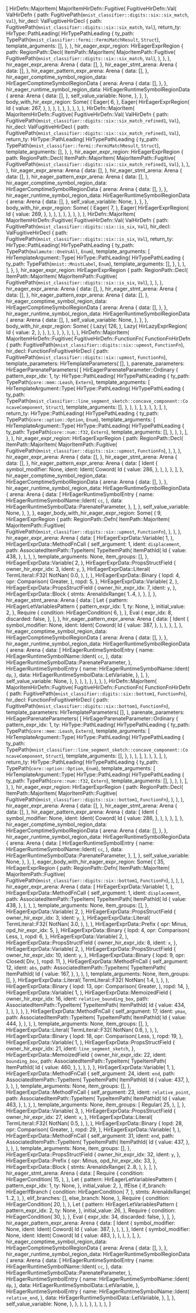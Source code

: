 [
    HirDefn::MajorItem(
        MajorItemHirDefn::Fugitive(
            FugitiveHirDefn::Val(
                ValHirDefn {
                    path: FugitivePath(`mnist_classifier::digits::six::six_match`, `Val`),
                    hir_decl: ValFugitiveHirDecl {
                        path: FugitivePath(`mnist_classifier::digits::six::six_match`, `Val`),
                        return_ty: HirType::PathLeading(
                            HirTypePathLeading {
                                ty_path: TypePath(`mnist_classifier::fermi::FermiMatchResult`, `Struct`),
                                template_arguments: [],
                            },
                        ),
                        hir_eager_expr_region: HirEagerExprRegion {
                            path: RegionPath::Decl(
                                ItemPath::MajorItem(
                                    MajorItemPath::Fugitive(
                                        FugitivePath(`mnist_classifier::digits::six::six_match`, `Val`),
                                    ),
                                ),
                            ),
                            hir_eager_expr_arena: Arena {
                                data: [],
                            },
                            hir_eager_stmt_arena: Arena {
                                data: [],
                            },
                            hir_eager_pattern_expr_arena: Arena {
                                data: [],
                            },
                            hir_eager_comptime_symbol_region_data: HirEagerComptimeSymbolRegionData {
                                arena: Arena {
                                    data: [],
                                },
                            },
                            hir_eager_runtime_symbol_region_data: HirEagerRuntimeSymbolRegionData {
                                arena: Arena {
                                    data: [],
                                },
                                self_value_variable: None,
                            },
                        },
                    },
                    body_with_hir_expr_region: Some(
                        (
                            Eager(
                                6,
                            ),
                            Eager(
                                HirEagerExprRegion(
                                    Id {
                                        value: 267,
                                    },
                                ),
                            ),
                        ),
                    ),
                },
            ),
        ),
    ),
    HirDefn::MajorItem(
        MajorItemHirDefn::Fugitive(
            FugitiveHirDefn::Val(
                ValHirDefn {
                    path: FugitivePath(`mnist_classifier::digits::six::six_match_refined1`, `Val`),
                    hir_decl: ValFugitiveHirDecl {
                        path: FugitivePath(`mnist_classifier::digits::six::six_match_refined1`, `Val`),
                        return_ty: HirType::PathLeading(
                            HirTypePathLeading {
                                ty_path: TypePath(`mnist_classifier::fermi::FermiMatchResult`, `Struct`),
                                template_arguments: [],
                            },
                        ),
                        hir_eager_expr_region: HirEagerExprRegion {
                            path: RegionPath::Decl(
                                ItemPath::MajorItem(
                                    MajorItemPath::Fugitive(
                                        FugitivePath(`mnist_classifier::digits::six::six_match_refined1`, `Val`),
                                    ),
                                ),
                            ),
                            hir_eager_expr_arena: Arena {
                                data: [],
                            },
                            hir_eager_stmt_arena: Arena {
                                data: [],
                            },
                            hir_eager_pattern_expr_arena: Arena {
                                data: [],
                            },
                            hir_eager_comptime_symbol_region_data: HirEagerComptimeSymbolRegionData {
                                arena: Arena {
                                    data: [],
                                },
                            },
                            hir_eager_runtime_symbol_region_data: HirEagerRuntimeSymbolRegionData {
                                arena: Arena {
                                    data: [],
                                },
                                self_value_variable: None,
                            },
                        },
                    },
                    body_with_hir_expr_region: Some(
                        (
                            Eager(
                                7,
                            ),
                            Eager(
                                HirEagerExprRegion(
                                    Id {
                                        value: 269,
                                    },
                                ),
                            ),
                        ),
                    ),
                },
            ),
        ),
    ),
    HirDefn::MajorItem(
        MajorItemHirDefn::Fugitive(
            FugitiveHirDefn::Val(
                ValHirDefn {
                    path: FugitivePath(`mnist_classifier::digits::six::is_six`, `Val`),
                    hir_decl: ValFugitiveHirDecl {
                        path: FugitivePath(`mnist_classifier::digits::six::is_six`, `Val`),
                        return_ty: HirType::PathLeading(
                            HirTypePathLeading {
                                ty_path: TypePath(`malamute::OneVsAll`, `Enum`),
                                template_arguments: [
                                    HirTemplateArgument::Type(
                                        HirType::PathLeading(
                                            HirTypePathLeading {
                                                ty_path: TypePath(`mnist::MnistLabel`, `Enum`),
                                                template_arguments: [],
                                            },
                                        ),
                                    ),
                                ],
                            },
                        ),
                        hir_eager_expr_region: HirEagerExprRegion {
                            path: RegionPath::Decl(
                                ItemPath::MajorItem(
                                    MajorItemPath::Fugitive(
                                        FugitivePath(`mnist_classifier::digits::six::is_six`, `Val`),
                                    ),
                                ),
                            ),
                            hir_eager_expr_arena: Arena {
                                data: [],
                            },
                            hir_eager_stmt_arena: Arena {
                                data: [],
                            },
                            hir_eager_pattern_expr_arena: Arena {
                                data: [],
                            },
                            hir_eager_comptime_symbol_region_data: HirEagerComptimeSymbolRegionData {
                                arena: Arena {
                                    data: [],
                                },
                            },
                            hir_eager_runtime_symbol_region_data: HirEagerRuntimeSymbolRegionData {
                                arena: Arena {
                                    data: [],
                                },
                                self_value_variable: None,
                            },
                        },
                    },
                    body_with_hir_expr_region: Some(
                        (
                            Lazy(
                                126,
                            ),
                            Lazy(
                                HirLazyExprRegion(
                                    Id {
                                        value: 2,
                                    },
                                ),
                            ),
                        ),
                    ),
                },
            ),
        ),
    ),
    HirDefn::MajorItem(
        MajorItemHirDefn::Fugitive(
            FugitiveHirDefn::FunctionFn(
                FunctionFnHirDefn {
                    path: FugitivePath(`mnist_classifier::digits::six::upmost`, `FunctionFn`),
                    hir_decl: FunctionFnFugitiveHirDecl {
                        path: FugitivePath(`mnist_classifier::digits::six::upmost`, `FunctionFn`),
                        template_parameters: HirTemplateParameters(
                            [],
                        ),
                        parenate_parameters: HirEagerParenateParameters(
                            [
                                HirEagerParenateParameter::Ordinary {
                                    pattern_expr_idx: 1,
                                    ty: HirType::PathLeading(
                                        HirTypePathLeading {
                                            ty_path: TypePath(`core::mem::Leash`, `Extern`),
                                            template_arguments: [
                                                HirTemplateArgument::Type(
                                                    HirType::PathLeading(
                                                        HirTypePathLeading {
                                                            ty_path: TypePath(`mnist_classifier::line_segment_sketch::concave_component::ConcaveComponent`, `Struct`),
                                                            template_arguments: [],
                                                        },
                                                    ),
                                                ),
                                            ],
                                        },
                                    ),
                                },
                            ],
                        ),
                        return_ty: HirType::PathLeading(
                            HirTypePathLeading {
                                ty_path: TypePath(`core::option::Option`, `Enum`),
                                template_arguments: [
                                    HirTemplateArgument::Type(
                                        HirType::PathLeading(
                                            HirTypePathLeading {
                                                ty_path: TypePath(`core::num::f32`, `Extern`),
                                                template_arguments: [],
                                            },
                                        ),
                                    ),
                                ],
                            },
                        ),
                        hir_eager_expr_region: HirEagerExprRegion {
                            path: RegionPath::Decl(
                                ItemPath::MajorItem(
                                    MajorItemPath::Fugitive(
                                        FugitivePath(`mnist_classifier::digits::six::upmost`, `FunctionFn`),
                                    ),
                                ),
                            ),
                            hir_eager_expr_arena: Arena {
                                data: [],
                            },
                            hir_eager_stmt_arena: Arena {
                                data: [],
                            },
                            hir_eager_pattern_expr_arena: Arena {
                                data: [
                                    Ident {
                                        symbol_modifier: None,
                                        ident: Ident(
                                            Coword(
                                                Id {
                                                    value: 286,
                                                },
                                            ),
                                        ),
                                    },
                                ],
                            },
                            hir_eager_comptime_symbol_region_data: HirEagerComptimeSymbolRegionData {
                                arena: Arena {
                                    data: [],
                                },
                            },
                            hir_eager_runtime_symbol_region_data: HirEagerRuntimeSymbolRegionData {
                                arena: Arena {
                                    data: [
                                        HirEagerRuntimeSymbolEntry {
                                            name: HirEagerRuntimeSymbolName::Ident(
                                                `cc`,
                                            ),
                                            data: HirEagerRuntimeSymbolData::ParenateParameter,
                                        },
                                    ],
                                },
                                self_value_variable: None,
                            },
                        },
                    },
                    eager_body_with_hir_eager_expr_region: Some(
                        (
                            9,
                            HirEagerExprRegion {
                                path: RegionPath::Defn(
                                    ItemPath::MajorItem(
                                        MajorItemPath::Fugitive(
                                            FugitivePath(`mnist_classifier::digits::six::upmost`, `FunctionFn`),
                                        ),
                                    ),
                                ),
                                hir_eager_expr_arena: Arena {
                                    data: [
                                        HirEagerExprData::Variable(
                                            1,
                                        ),
                                        HirEagerExprData::MethodFnCall {
                                            self_argument: 1,
                                            ident: `displacement`,
                                            path: AssociatedItemPath::TypeItem(
                                                TypeItemPath(
                                                    ItemPathId(
                                                        Id {
                                                            value: 438,
                                                        },
                                                    ),
                                                ),
                                            ),
                                            template_arguments: None,
                                            item_groups: [],
                                        },
                                        HirEagerExprData::Variable(
                                            2,
                                        ),
                                        HirEagerExprData::PropsStructField {
                                            owner_hir_expr_idx: 3,
                                            ident: `y`,
                                        },
                                        HirEagerExprData::Literal(
                                            TermLiteral::F32(
                                                NotNan(
                                                    0.0,
                                                ),
                                            ),
                                        ),
                                        HirEagerExprData::Binary {
                                            lopd: 4,
                                            opr: Comparison(
                                                Greater,
                                            ),
                                            ropd: 5,
                                        },
                                        HirEagerExprData::Variable(
                                            2,
                                        ),
                                        HirEagerExprData::PropsStructField {
                                            owner_hir_expr_idx: 7,
                                            ident: `y`,
                                        },
                                        HirEagerExprData::Block {
                                            stmts: ArenaIdxRange(
                                                1..4,
                                            ),
                                        },
                                    ],
                                },
                                hir_eager_stmt_arena: Arena {
                                    data: [
                                        Let {
                                            pattern: HirEagerLetVariablesPattern {
                                                pattern_expr_idx: 1,
                                                ty: None,
                                            },
                                            initial_value: 2,
                                        },
                                        Require {
                                            condition: HirEagerCondition(
                                                6,
                                            ),
                                        },
                                        Eval {
                                            expr_idx: 8,
                                            discarded: false,
                                        },
                                    ],
                                },
                                hir_eager_pattern_expr_arena: Arena {
                                    data: [
                                        Ident {
                                            symbol_modifier: None,
                                            ident: Ident(
                                                Coword(
                                                    Id {
                                                        value: 387,
                                                    },
                                                ),
                                            ),
                                        },
                                    ],
                                },
                                hir_eager_comptime_symbol_region_data: HirEagerComptimeSymbolRegionData {
                                    arena: Arena {
                                        data: [],
                                    },
                                },
                                hir_eager_runtime_symbol_region_data: HirEagerRuntimeSymbolRegionData {
                                    arena: Arena {
                                        data: [
                                            HirEagerRuntimeSymbolEntry {
                                                name: HirEagerRuntimeSymbolName::Ident(
                                                    `cc`,
                                                ),
                                                data: HirEagerRuntimeSymbolData::ParenateParameter,
                                            },
                                            HirEagerRuntimeSymbolEntry {
                                                name: HirEagerRuntimeSymbolName::Ident(
                                                    `dp`,
                                                ),
                                                data: HirEagerRuntimeSymbolData::LetVariable,
                                            },
                                        ],
                                    },
                                    self_value_variable: None,
                                },
                            },
                        ),
                    ),
                },
            ),
        ),
    ),
    HirDefn::MajorItem(
        MajorItemHirDefn::Fugitive(
            FugitiveHirDefn::FunctionFn(
                FunctionFnHirDefn {
                    path: FugitivePath(`mnist_classifier::digits::six::bottom1`, `FunctionFn`),
                    hir_decl: FunctionFnFugitiveHirDecl {
                        path: FugitivePath(`mnist_classifier::digits::six::bottom1`, `FunctionFn`),
                        template_parameters: HirTemplateParameters(
                            [],
                        ),
                        parenate_parameters: HirEagerParenateParameters(
                            [
                                HirEagerParenateParameter::Ordinary {
                                    pattern_expr_idx: 1,
                                    ty: HirType::PathLeading(
                                        HirTypePathLeading {
                                            ty_path: TypePath(`core::mem::Leash`, `Extern`),
                                            template_arguments: [
                                                HirTemplateArgument::Type(
                                                    HirType::PathLeading(
                                                        HirTypePathLeading {
                                                            ty_path: TypePath(`mnist_classifier::line_segment_sketch::concave_component::ConcaveComponent`, `Struct`),
                                                            template_arguments: [],
                                                        },
                                                    ),
                                                ),
                                            ],
                                        },
                                    ),
                                },
                            ],
                        ),
                        return_ty: HirType::PathLeading(
                            HirTypePathLeading {
                                ty_path: TypePath(`core::option::Option`, `Enum`),
                                template_arguments: [
                                    HirTemplateArgument::Type(
                                        HirType::PathLeading(
                                            HirTypePathLeading {
                                                ty_path: TypePath(`core::num::f32`, `Extern`),
                                                template_arguments: [],
                                            },
                                        ),
                                    ),
                                ],
                            },
                        ),
                        hir_eager_expr_region: HirEagerExprRegion {
                            path: RegionPath::Decl(
                                ItemPath::MajorItem(
                                    MajorItemPath::Fugitive(
                                        FugitivePath(`mnist_classifier::digits::six::bottom1`, `FunctionFn`),
                                    ),
                                ),
                            ),
                            hir_eager_expr_arena: Arena {
                                data: [],
                            },
                            hir_eager_stmt_arena: Arena {
                                data: [],
                            },
                            hir_eager_pattern_expr_arena: Arena {
                                data: [
                                    Ident {
                                        symbol_modifier: None,
                                        ident: Ident(
                                            Coword(
                                                Id {
                                                    value: 286,
                                                },
                                            ),
                                        ),
                                    },
                                ],
                            },
                            hir_eager_comptime_symbol_region_data: HirEagerComptimeSymbolRegionData {
                                arena: Arena {
                                    data: [],
                                },
                            },
                            hir_eager_runtime_symbol_region_data: HirEagerRuntimeSymbolRegionData {
                                arena: Arena {
                                    data: [
                                        HirEagerRuntimeSymbolEntry {
                                            name: HirEagerRuntimeSymbolName::Ident(
                                                `cc`,
                                            ),
                                            data: HirEagerRuntimeSymbolData::ParenateParameter,
                                        },
                                    ],
                                },
                                self_value_variable: None,
                            },
                        },
                    },
                    eager_body_with_hir_eager_expr_region: Some(
                        (
                            35,
                            HirEagerExprRegion {
                                path: RegionPath::Defn(
                                    ItemPath::MajorItem(
                                        MajorItemPath::Fugitive(
                                            FugitivePath(`mnist_classifier::digits::six::bottom1`, `FunctionFn`),
                                        ),
                                    ),
                                ),
                                hir_eager_expr_arena: Arena {
                                    data: [
                                        HirEagerExprData::Variable(
                                            1,
                                        ),
                                        HirEagerExprData::MethodFnCall {
                                            self_argument: 1,
                                            ident: `displacement`,
                                            path: AssociatedItemPath::TypeItem(
                                                TypeItemPath(
                                                    ItemPathId(
                                                        Id {
                                                            value: 438,
                                                        },
                                                    ),
                                                ),
                                            ),
                                            template_arguments: None,
                                            item_groups: [],
                                        },
                                        HirEagerExprData::Variable(
                                            2,
                                        ),
                                        HirEagerExprData::PropsStructField {
                                            owner_hir_expr_idx: 3,
                                            ident: `y`,
                                        },
                                        HirEagerExprData::Literal(
                                            TermLiteral::F32(
                                                NotNan(
                                                    3.0,
                                                ),
                                            ),
                                        ),
                                        HirEagerExprData::Prefix {
                                            opr: Minus,
                                            opd_hir_expr_idx: 5,
                                        },
                                        HirEagerExprData::Binary {
                                            lopd: 4,
                                            opr: Comparison(
                                                Less,
                                            ),
                                            ropd: 6,
                                        },
                                        HirEagerExprData::Variable(
                                            2,
                                        ),
                                        HirEagerExprData::PropsStructField {
                                            owner_hir_expr_idx: 8,
                                            ident: `x`,
                                        },
                                        HirEagerExprData::Variable(
                                            2,
                                        ),
                                        HirEagerExprData::PropsStructField {
                                            owner_hir_expr_idx: 10,
                                            ident: `y`,
                                        },
                                        HirEagerExprData::Binary {
                                            lopd: 9,
                                            opr: Closed(
                                                Div,
                                            ),
                                            ropd: 11,
                                        },
                                        HirEagerExprData::MethodFnCall {
                                            self_argument: 12,
                                            ident: `abs`,
                                            path: AssociatedItemPath::TypeItem(
                                                TypeItemPath(
                                                    ItemPathId(
                                                        Id {
                                                            value: 167,
                                                        },
                                                    ),
                                                ),
                                            ),
                                            template_arguments: None,
                                            item_groups: [],
                                        },
                                        HirEagerExprData::Literal(
                                            TermLiteral::F32(
                                                NotNan(
                                                    1.4,
                                                ),
                                            ),
                                        ),
                                        HirEagerExprData::Binary {
                                            lopd: 13,
                                            opr: Comparison(
                                                Greater,
                                            ),
                                            ropd: 14,
                                        },
                                        HirEagerExprData::Variable(
                                            1,
                                        ),
                                        HirEagerExprData::MemoizedField {
                                            owner_hir_expr_idx: 16,
                                            ident: `relative_bounding_box`,
                                            path: AssociatedItemPath::TypeItem(
                                                TypeItemPath(
                                                    ItemPathId(
                                                        Id {
                                                            value: 434,
                                                        },
                                                    ),
                                                ),
                                            ),
                                        },
                                        HirEagerExprData::MethodFnCall {
                                            self_argument: 17,
                                            ident: `ymax`,
                                            path: AssociatedItemPath::TypeItem(
                                                TypeItemPath(
                                                    ItemPathId(
                                                        Id {
                                                            value: 444,
                                                        },
                                                    ),
                                                ),
                                            ),
                                            template_arguments: None,
                                            item_groups: [],
                                        },
                                        HirEagerExprData::Literal(
                                            TermLiteral::F32(
                                                NotNan(
                                                    0.6,
                                                ),
                                            ),
                                        ),
                                        HirEagerExprData::Binary {
                                            lopd: 18,
                                            opr: Comparison(
                                                Less,
                                            ),
                                            ropd: 19,
                                        },
                                        HirEagerExprData::Variable(
                                            1,
                                        ),
                                        HirEagerExprData::PropsStructField {
                                            owner_hir_expr_idx: 21,
                                            ident: `line_segment_sketch`,
                                        },
                                        HirEagerExprData::MemoizedField {
                                            owner_hir_expr_idx: 22,
                                            ident: `bounding_box`,
                                            path: AssociatedItemPath::TypeItem(
                                                TypeItemPath(
                                                    ItemPathId(
                                                        Id {
                                                            value: 460,
                                                        },
                                                    ),
                                                ),
                                            ),
                                        },
                                        HirEagerExprData::Variable(
                                            1,
                                        ),
                                        HirEagerExprData::MethodFnCall {
                                            self_argument: 24,
                                            ident: `end`,
                                            path: AssociatedItemPath::TypeItem(
                                                TypeItemPath(
                                                    ItemPathId(
                                                        Id {
                                                            value: 437,
                                                        },
                                                    ),
                                                ),
                                            ),
                                            template_arguments: None,
                                            item_groups: [],
                                        },
                                        HirEagerExprData::MethodFnCall {
                                            self_argument: 23,
                                            ident: `relative_point`,
                                            path: AssociatedItemPath::TypeItem(
                                                TypeItemPath(
                                                    ItemPathId(
                                                        Id {
                                                            value: 463,
                                                        },
                                                    ),
                                                ),
                                            ),
                                            template_arguments: None,
                                            item_groups: [
                                                Regular(
                                                    25,
                                                ),
                                            ],
                                        },
                                        HirEagerExprData::Variable(
                                            3,
                                        ),
                                        HirEagerExprData::PropsStructField {
                                            owner_hir_expr_idx: 27,
                                            ident: `x`,
                                        },
                                        HirEagerExprData::Literal(
                                            TermLiteral::F32(
                                                NotNan(
                                                    0.5,
                                                ),
                                            ),
                                        ),
                                        HirEagerExprData::Binary {
                                            lopd: 28,
                                            opr: Comparison(
                                                Greater,
                                            ),
                                            ropd: 29,
                                        },
                                        HirEagerExprData::Variable(
                                            1,
                                        ),
                                        HirEagerExprData::MethodFnCall {
                                            self_argument: 31,
                                            ident: `end`,
                                            path: AssociatedItemPath::TypeItem(
                                                TypeItemPath(
                                                    ItemPathId(
                                                        Id {
                                                            value: 437,
                                                        },
                                                    ),
                                                ),
                                            ),
                                            template_arguments: None,
                                            item_groups: [],
                                        },
                                        HirEagerExprData::PropsStructField {
                                            owner_hir_expr_idx: 32,
                                            ident: `y`,
                                        },
                                        HirEagerExprData::Prefix {
                                            opr: Minus,
                                            opd_hir_expr_idx: 33,
                                        },
                                        HirEagerExprData::Block {
                                            stmts: ArenaIdxRange(
                                                2..8,
                                            ),
                                        },
                                    ],
                                },
                                hir_eager_stmt_arena: Arena {
                                    data: [
                                        Require {
                                            condition: HirEagerCondition(
                                                15,
                                            ),
                                        },
                                        Let {
                                            pattern: HirEagerLetVariablesPattern {
                                                pattern_expr_idx: 1,
                                                ty: None,
                                            },
                                            initial_value: 2,
                                        },
                                        IfElse {
                                            if_branch: HirEagerIfBranch {
                                                condition: HirEagerCondition(
                                                    7,
                                                ),
                                                stmts: ArenaIdxRange(
                                                    1..2,
                                                ),
                                            },
                                            elif_branches: [],
                                            else_branch: None,
                                        },
                                        Require {
                                            condition: HirEagerCondition(
                                                20,
                                            ),
                                        },
                                        Let {
                                            pattern: HirEagerLetVariablesPattern {
                                                pattern_expr_idx: 2,
                                                ty: None,
                                            },
                                            initial_value: 26,
                                        },
                                        Require {
                                            condition: HirEagerCondition(
                                                30,
                                            ),
                                        },
                                        Eval {
                                            expr_idx: 34,
                                            discarded: false,
                                        },
                                    ],
                                },
                                hir_eager_pattern_expr_arena: Arena {
                                    data: [
                                        Ident {
                                            symbol_modifier: None,
                                            ident: Ident(
                                                Coword(
                                                    Id {
                                                        value: 387,
                                                    },
                                                ),
                                            ),
                                        },
                                        Ident {
                                            symbol_modifier: None,
                                            ident: Ident(
                                                Coword(
                                                    Id {
                                                        value: 483,
                                                    },
                                                ),
                                            ),
                                        },
                                    ],
                                },
                                hir_eager_comptime_symbol_region_data: HirEagerComptimeSymbolRegionData {
                                    arena: Arena {
                                        data: [],
                                    },
                                },
                                hir_eager_runtime_symbol_region_data: HirEagerRuntimeSymbolRegionData {
                                    arena: Arena {
                                        data: [
                                            HirEagerRuntimeSymbolEntry {
                                                name: HirEagerRuntimeSymbolName::Ident(
                                                    `cc`,
                                                ),
                                                data: HirEagerRuntimeSymbolData::ParenateParameter,
                                            },
                                            HirEagerRuntimeSymbolEntry {
                                                name: HirEagerRuntimeSymbolName::Ident(
                                                    `dp`,
                                                ),
                                                data: HirEagerRuntimeSymbolData::LetVariable,
                                            },
                                            HirEagerRuntimeSymbolEntry {
                                                name: HirEagerRuntimeSymbolName::Ident(
                                                    `relative_end`,
                                                ),
                                                data: HirEagerRuntimeSymbolData::LetVariable,
                                            },
                                        ],
                                    },
                                    self_value_variable: None,
                                },
                            },
                        ),
                    ),
                },
            ),
        ),
    ),
]